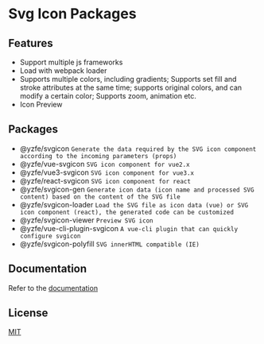 # Svg Icon Packages

## Features
- Support multiple js frameworks
- Load with webpack loader
- Supports multiple colors, including gradients; Supports set fill and stroke attributes at the same time; supports original colors, and can modify a certain color; Supports zoom, animation etc.
- Icon Preview

## Packages
- @yzfe/svgicon `Generate the data required by the SVG icon component according to the incoming parameters (props)`
- @yzfe/vue-svgicon `SVG icon component for vue2.x`
- @yzfe/vue3-svgicon `SVG icon component for vue3.x`
- @yzfe/react-svgicon `SVG icon component for react`
- @yzfe/svgicon-gen `Generate icon data (icon name and processed SVG content) based on the content of the SVG file`
- @yzfe/svgicon-loader `Load the SVG file as icon data (vue) or SVG icon component (react), the generated code can be customized`
- @yzfe/svgicon-viewer `Preview SVG icon`
- @yzfe/vue-cli-plugin-svgicon `A vue-cli plugin that can quickly configure svgicon`
- @yzfe/svgicon-polyfill `SVG innerHTML compatible (IE)`

## Documentation
Refer to the [documentation]()

## License
[MIT](http://opensource.org/licenses/MIT)
